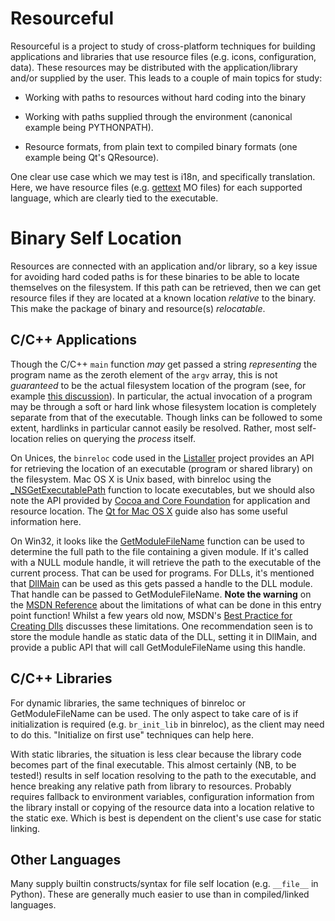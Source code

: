 Resourceful
===========
Resourceful is a project to study of cross-platform techniques for
building applications and libraries that use resource files (e.g. icons, configuration,
data). These resources may be distributed with the application/library and/or
supplied by the user. This leads to a couple of main topics for study:

* Working with paths to resources without hard coding into the binary

* Working with paths supplied through the environment (canonical example
being PYTHONPATH).

* Resource formats, from plain text to compiled binary formats (one
example being Qt's QResource).

One clear use case which we may test is i18n, and specifically
translation. Here, we have resource files (e.g. [gettext](http://www.gnu.org/software/gettext/) MO files)
for each supported language, which are clearly tied to the executable.

Binary Self Location
====================
Resources are connected with an application and/or library, so a key issue
for avoiding hard coded paths is for these binaries to be able to
locate themselves on the filesystem. If this path can be retrieved, then
we can get resource files if they are located at a known location *relative*
to the binary. This make the package of binary and resource(s) *relocatable*.

C/C++ Applications
------------------
Though the C/C++ `main` function *may* get passed a string *representing* the program
name as the zeroth element of the `argv` array, this is not *guaranteed* to
be the actual filesystem location of the program (see, for example [this discussion](http://stackoverflow.com/questions/2050961/is-argv0-name-of-executable-an-accepted-standard-or-just-a-common-conventi)). In particular, the actual invocation of a program may be through a soft or 
hard link whose filesystem location is completely separate from that of the executable.
Though links can be followed to some extent, hardlinks in particular cannot
easily be resolved. Rather, most self-location relies on querying the *process* itself.

On Unices, the `binreloc` code used in the [Listaller](http://listaller.tenstral.net/index.html) project provides an API for retrieving the location
of an executable (program or shared library) on the filesystem.
Mac OS X is Unix based, with binreloc using the [\_NSGetExecutablePath](https://developer.apple.com/library/mac/#documentation/Darwin/Reference/ManPages/man3/dyld.3.html) function to locate executables, but we should also note
the API provided by [Cocoa and Core Foundation](https://developer.apple.com/library/mac/#documentation/CoreFoundation/Conceptual/CFBundles/Introduction/Introduction.html) for application and resource location. The [Qt for Mac OS X](http://qt-project.org/doc/qt-4.8/mac-differences.html) guide also has
some useful information here.

On Win32, it looks like the [GetModuleFileName](http://msdn.microsoft.com/en-us/library/windows/desktop/ms683197%28v=vs.85%29.aspx) function can be
used to determine the full path to the file containing a given module.
If it's called with a NULL module handle, it will retrieve the path
to the executable of the current process. That can be used for programs.
For DLLs, it's mentioned that [DllMain](http://msdn.microsoft.com/en-us/library/windows/desktop/ms682583%28v=vs.85%29.aspx) can be used as this gets
passed a handle to the DLL module. That handle can be passed to
GetModuleFileName. **Note the warning** on the [MSDN Reference](http://msdn.microsoft.com/en-us/library/windows/desktop/ms682583%28v=vs.85%29.aspx)
about the limitations of what can be done in this entry point function!
Whilst a few years old now, MSDN's
[Best Practice for Creating Dlls](http://msdn.microsoft.com/en-us/windows/hardware/gg487379.aspx) discusses these limitations.
One recommendation seen is to store the module handle as static
data of the DLL, setting it in DllMain, and provide a public API that will
call GetModuleFileName using this handle.

C/C++ Libraries
---------------
For dynamic libraries, the same techniques of binreloc or GetModuleFileName can be used. The only aspect to
take care of is if initialization is required (e.g. `br_init_lib` in binreloc), as the client may need to
do this. "Initialize on first use" techniques can help here.

With static libraries, the situation is less clear because the library code becomes part of the final executable.
This almost certainly (NB, to be tested!) results in self location resolving to the path to the executable, and hence
breaking any relative path from library to resources. Probably requires fallback to environment variables, configuration
information from the library install or copying of the resource data into a location relative to the static exe. Which is best
is dependent on the client's use case for static linking. 


Other Languages
---------------
Many supply builtin constructs/syntax for file self location (e.g. `__file__` in Python). These are
generally much easier to use than in compiled/linked languages.

